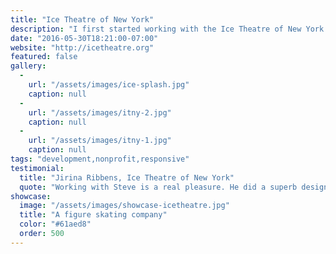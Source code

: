 ```yaml
---
title: "Ice Theatre of New York"
description: "I first started working with the Ice Theatre of New York (affectionately known as ITNY) in 2004 when I created a new website for them. 10 years later when they needed an update, they turned to us to update the design of the site and overhaul some of the content. I was able to use the same CMS that I implemented for them a decade ago, while creating a clean new website with full screen video and e-commerce features."
date: "2016-05-30T18:21:00-07:00"
website: "http://icetheatre.org"
featured: false
gallery:
  -
    url: "/assets/images/ice-splash.jpg"
    caption: null
  -
    url: "/assets/images/itny-2.jpg"
    caption: null
  -
    url: "/assets/images/itny-1.jpg"
    caption: null
tags: "development,nonprofit,responsive"
testimonial:
  title: "Jirina Ribbens, Ice Theatre of New York"
  quote: "Working with Steve is a real pleasure. He did a superb design job of our website and made it easy for me to keep it updated. Steve is always swift to respond if I have questions. I highly recommend working with him."
showcase:
  image: "/assets/images/showcase-icetheatre.jpg"
  title: "A figure skating company"
  color: "#61aed8"
  order: 500
---
```

